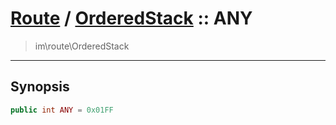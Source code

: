 # [Route](route.md) / [OrderedStack](route-OrderedStack.md) :: ANY
 > im\route\OrderedStack
____

## Synopsis
```php
public int ANY = 0x01FF
```
